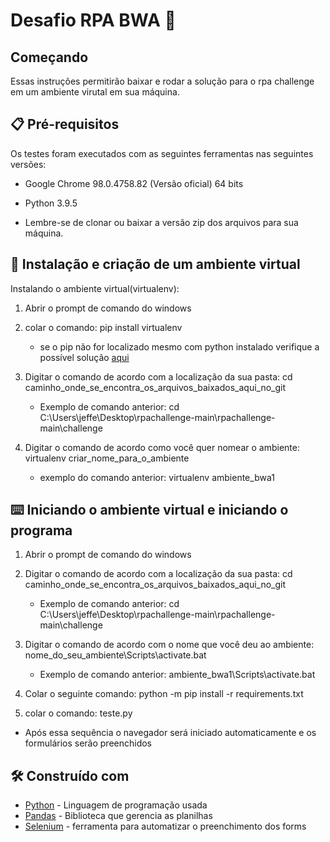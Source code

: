 # Desafio RPA BWA 🚀 

## Começando

Essas instruções permitirão baixar e rodar a solução para o rpa challenge em um ambiente virutal em sua máquina. 

## 📋 Pré-requisitos

Os testes foram executados com as seguintes ferramentas nas seguintes versões:

* Google Chrome 98.0.4758.82 (Versão oficial) 64 bits
* Python 3.9.5

* Lembre-se de clonar ou baixar a versão zip dos arquivos para sua máquina.

## 🔧 Instalação e criação de um ambiente virtual

Instalando o ambiente virtual(virtualenv):

1. Abrir o prompt de comando do windows
2. colar o comando: pip install virtualenv
   * se o pip não for localizado mesmo com python instalado verifique a possível solução [aqui](https://dicasdepython.com.br/resolvido-pip-nao-e-reconhecido-como-um-comando-interno/)

3. Digitar o comando de acordo com a localização da sua pasta: cd caminho_onde_se_encontra_os_arquivos_baixados_aqui_no_git
   * Exemplo de comando anterior: cd C:\Users\jeffe\Desktop\rpachallenge-main\rpachallenge-main\challenge
4. Digitar o comando de acordo como você quer nomear o ambiente: virtualenv criar_nome_para_o_ambiente
   * exemplo do comando anterior: virtualenv ambiente_bwa1

## ⌨️ Iniciando o ambiente virtual e iniciando o programa

1. Abrir o prompt de comando do windows
2. Digitar o comando de acordo com a localização da sua pasta: cd caminho_onde_se_encontra_os_arquivos_baixados_aqui_no_git
   * Exemplo de comando anterior: cd C:\Users\jeffe\Desktop\rpachallenge-main\rpachallenge-main\challenge
3. Digitar o comando de acordo com o nome que você deu ao ambiente: nome_do_seu_ambiente\Scripts\activate.bat
   * Exemplo de comando anterior: ambiente_bwa1\Scripts\activate.bat
5. Colar o seguinte comando: python -m pip install -r requirements.txt

6. colar o comando: teste.py
* Após essa sequência o navegador será iniciado automaticamente e os formulários serão preenchidos 

## 🛠️ Construído com

* [Python](https://www.python.org/) - Linguagem de programação usada
* [Pandas](https://pypi.org/project/pandas/) - Biblioteca que gerencia as planilhas
* [Selenium](https://selenium-python.readthedocs.io/index.html) - ferramenta para automatizar o preenchimento dos forms
